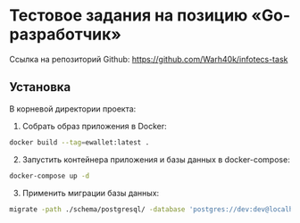 # Тестовое задания на позицию «Go-разработчик»

Ссылка на репозиторий Github: https://github.com/Warh40k/infotecs-task

## Установка

В корневой директории проекта:
1. Собрать образ приложения в Docker:
```bash
docker build --tag=ewallet:latest .
```
2. Запустить контейнера приложения и базы данных в docker-compose:
```bash
docker-compose up -d
```
3. Применить миграции базы данных:
```bash
migrate -path ./schema/postgresql/ -database 'postgres://dev:dev@localhost:5432/ewallet?sslmode=disable' up
```
